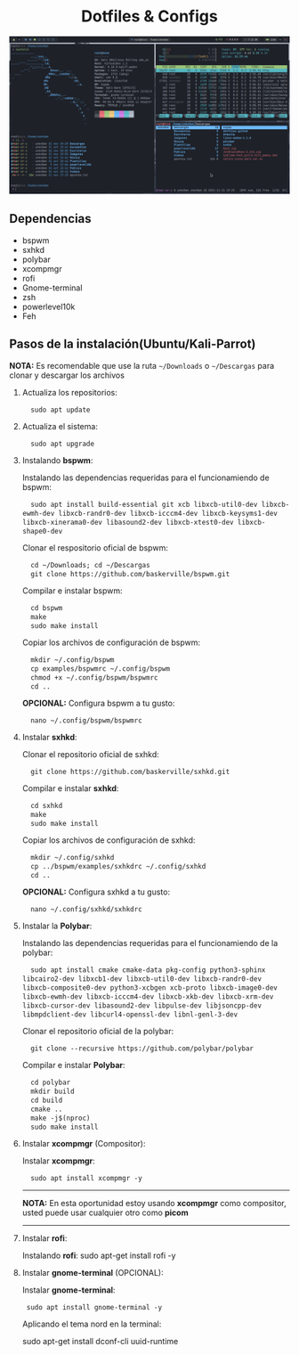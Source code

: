 <h1 align="center">Dotfiles & Configs</h1>	

![Dotfiles](git-dot1.png)

## Dependencias
* bspwm
* sxhkd
* polybar
* xcompmgr
* rofi
* Gnome-terminal
* zsh
* powerlevel10k
* Feh

## Pasos de la instalación(Ubuntu/Kali-Parrot)
__NOTA:__ Es recomendable que use la ruta ``~/Downloads`` o ``~/Descargas`` para clonar y descargar los archivos 
1. Actualiza los repositorios:

		 sudo apt update
2. Actualiza el sistema:

		 sudo apt upgrade
3. Instalando __bspwm__:

	Instalando las dependencias requeridas para el funcionamiendo de bspwm:

		 sudo apt install build-essential git xcb libxcb-util0-dev libxcb-ewmh-dev libxcb-randr0-dev libxcb-icccm4-dev libxcb-keysyms1-dev libxcb-xinerama0-dev libasound2-dev libxcb-xtest0-dev libxcb-shape0-dev
	Clonar el respositorio oficial de bspwm:

		 cd ~/Downloads; cd ~/Descargas
		 git clone https://github.com/baskerville/bspwm.git
	Compilar e instalar bspwm:
			 
		 cd bspwm
		 make
		 sudo make install
	Copiar los archivos de configuración de bspwm:

		 mkdir ~/.config/bspwm
		 cp examples/bspwmrc ~/.config/bspwm
		 chmod +x ~/.config/bspwm/bspwmrc
		 cd ..
	__OPCIONAL:__ Configura bspwm a tu gusto:

		 nano ~/.config/bspwm/bspwmrc

4. Instalar __sxhkd__:
	
	Clonar el repositorio oficial de sxhkd:

		 git clone https://github.com/baskerville/sxhkd.git
	Compilar e instalar __sxhkd__:
			 
		 cd sxhkd
		 make
		 sudo make install
	Copiar los archivos de configuración de sxhkd:
			
		 mkdir ~/.config/sxhkd
		 cp ../bspwm/examples/sxhkdrc ~/.config/sxhkd
		 cd ..
	__OPCIONAL:__ Configura sxhkd a tu gusto:

		 nano ~/.config/sxhkd/sxhkdrc
	
5. Instalar la __Polybar__:
	
	Instalando las dependencias requeridas para el funcionamiendo de la polybar:

		 sudo apt install cmake cmake-data pkg-config python3-sphinx libcairo2-dev libxcb1-dev libxcb-util0-dev libxcb-randr0-dev libxcb-composite0-dev python3-xcbgen xcb-proto libxcb-image0-dev libxcb-ewmh-dev libxcb-icccm4-dev libxcb-xkb-dev libxcb-xrm-dev libxcb-cursor-dev libasound2-dev libpulse-dev libjsoncpp-dev libmpdclient-dev libcurl4-openssl-dev libnl-genl-3-dev
	Clonar el repositorio oficial de la polybar:
	
		 git clone --recursive https://github.com/polybar/polybar
	Compilar e instalar __Polybar__:

		 cd polybar
		 mkdir build
		 cd build
		 cmake ..
		 make -j$(nproc)
		 sudo make install
6. Instalar __xcompmgr__ (Compositor):
	
	Instalar __xcompmgr__:

		 sudo apt install xcompmgr -y

	---  
	 __NOTA:__ En esta oportunidad estoy usando __xcompmgr__ como compositor, usted puede usar cualquier otro como __picom__

	---

7. Instalar __rofi__:

	Instalando __rofi__:
		sudo apt-get install rofi -y

8. Instalar __gnome-terminal__ (OPCIONAL): 
	
	Instalar __gnome-terminal__:

		sudo apt install gnome-terminal -y

	Aplicando el tema nord en la terminal:
		
    sudo apt-get install dconf-cli uuid-runtime
		
		 
